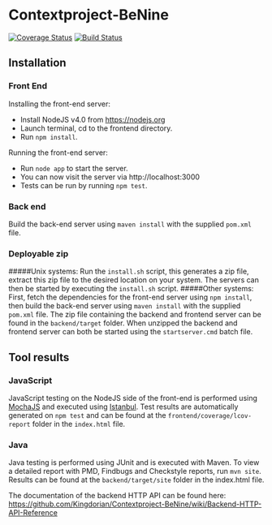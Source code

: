 # Contextproject-BeNine
[![Coverage Status](https://coveralls.io/repos/github/Kingdorian/Contextproject-BeNine/badge.svg?branch=develop)](https://coveralls.io/github/Kingdorian/Contextproject-BeNine?branch=develop)
[![Build Status](https://travis-ci.org/Kingdorian/Contextproject-BeNine.svg?branch=master)](https://travis-ci.org/Kingdorian/Contextproject-BeNine)
## Installation
### Front End
Installing the front-end server:
- Install NodeJS v4.0 from https://nodejs.org 
- Launch terminal, cd to the frontend directory.
- Run `npm install`.

Running the front-end server:
- Run `node app` to start the server.
- You can now visit the server via http://localhost:3000
- Tests can be run by running `npm test`.

### Back end
Build the back-end server using `maven install` with the supplied `pom.xml` file. 

### Deployable zip
#####Unix systems:
Run the `install.sh` script, this generates a zip file, extract this zip file to the desired location on your system. The servers can then be started by executing the `install.sh` script.
#####Other systems:
First, fetch the dependencies for the front-end server using `npm install`, then build the back-end server using `maven install` with the supplied `pom.xml` file. 
The zip file containing the backend and frontend server can be found in the `backend/target` folder.
When unzipped the backend and frontend server can both be started using the `startserver.cmd` batch file.

## Tool results
### JavaScript
JavaScript testing on the NodeJS side of the front-end is performed using [MochaJS](http://mochajs.org) and executed using [Istanbul](https://gotwarlost.github.io/istanbul/). Test results are automatically generated on `npm test` and can be found at the `frontend/coverage/lcov-report` folder in the `index.html` file.

### Java
Java testing is performed using JUnit and is executed with Maven. To view a detailed report with PMD, Findbugs and Checkstyle reports, run `mvn site`. Results can be found at the `backend/target/site` folder in the index.html file.

The documentation of the backend HTTP API can be found here: https://github.com/Kingdorian/Contextproject-BeNine/wiki/Backend-HTTP-API-Reference
